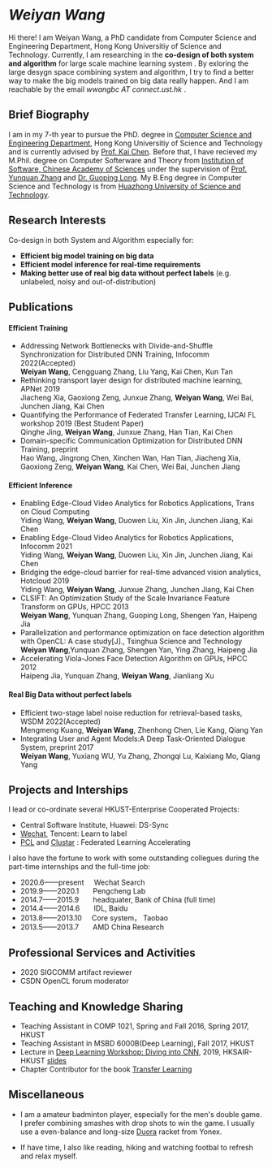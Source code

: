 # _Weiyan Wang_
Hi there! I am Weiyan Wang, a PhD candidate from Computer Science and Engineering Department, Hong Kong Universitiy of Science and Technology. Currently, I am researching in the **co-design of both system and algorithm** for large scale machine learning system . By exloring the large desygn space combining system and algorithm, I try to find a better way to make the big models trained on big data really happen. And I am reachable by the email _wwangbc AT connect.ust.hk_ .

## Brief Biography
I am in my 7-th year to pursue the PhD. degree in [Computer Science and Engineering Department](https://cse.hkust.edu.hk/), Hong Kong Universitiy of Science and Technology and is currently advised by [Prof. Kai Chen](https://cse.hkust.edu.hk/~kaichen/). Before that, I have recieved my M.Phil. degree on Computer Softerware and Theory from [Institution of Software, Chinese Academy of Sciences](http://english.is.cas.cn/) under the supervision of [Prof. Yunquan Zhang](http://people.ucas.edu.cn/~zyq) and [Dr. Guoping Long](http://people.ucas.ac.cn/~0026886). My B.Eng degree in Computer Science and Technology is from [Huazhong University of Science and Technology](http://english.hust.edu.cn/).

## Research Interests
Co-design in both System and Algorithm especially for:
- **Efficient big model training on big data**
- **Efficient model inference for real-time requirements**
- **Making better use of real big data without perfect labels** (e.g. unlabeled, noisy and out-of-distribution)

## Publications

#### Efficient Training
- Addressing Network Bottlenecks with Divide-and-Shuffle Synchronization for Distributed DNN Training, Infocomm 2022(Accepted) \
  **Weiyan Wang**, Cengguang Zhang, Liu Yang, Kai Chen, Kun Tan
- Rethinking transport layer design for distributed machine learning, APNet 2019 \
Jiacheng Xia, Gaoxiong Zeng, Junxue Zhang, **Weiyan Wang**, Wei Bai, Junchen Jiang, Kai Chen
- Quantifying the Performance of Federated Transfer Learning, IJCAI FL workshop 2019 (Best Student Paper) \
  Qinghe Jing, **Weiyan Wang**, Junxue Zhang, Han Tian, Kai Chen
- Domain-specific Communication Optimization for Distributed DNN Training, preprint \
  Hao Wang, Jingrong Chen, Xinchen Wan, Han Tian, Jiacheng Xia, Gaoxiong Zeng, **Weiyan Wang**, Kai Chen, Wei Bai, Junchen Jiang

#### Efficient Inference
- Enabling Edge-Cloud Video Analytics for Robotics Applications, Trans on Cloud Computing \
Yiding Wang, **Weiyan Wang**, Duowen Liu, Xin Jin, Junchen Jiang, Kai Chen
- Enabling Edge-Cloud Video Analytics for Robotics Applications, Infocomm 2021 \
Yiding Wang, **Weiyan Wang**, Duowen Liu, Xin Jin, Junchen Jiang, Kai Chen
- Bridging the edge-cloud barrier for real-time advanced vision analytics, Hotcloud 2019\
Yiding Wang, **Weiyan Wang**, Junxue Zhang, Junchen Jiang, Kai Chen
- CLSIFT: An Optimization Study of the Scale Invariance Feature Transform on GPUs, HPCC 2013 \
**Weiyan Wang**, Yunquan Zhang, Guoping Long, Shengen Yan, Haipeng Jia
- Parallelization and performance optimization on face detection algorithm with OpenCL: A case study[J]., Tsinghua Science and Technology \
**Weiyan Wang**,Yunquan Zhang, Shengen Yan, Ying Zhang, Haipeng Jia
- Accelerating Viola-Jones Face Detection Algorithm on GPUs, HPCC 2012 \
Haipeng Jia, Yunquan Zhang, **Weiyan Wang**, Jianliang Xu

#### Real Big Data without perfect labels
- Efficient two-stage label noise reduction for retrieval-based tasks, WSDM 2022(Accepted) \
Mengmeng Kuang, **Weiyan Wang**, Zhenhong Chen, Lie Kang, Qiang Yan
- Integrating User and Agent Models:A Deep Task-Oriented Dialogue System, preprint 2017 \
**Weiyan Wang**, Yuxiang WU, Yu Zhang, Zhongqi Lu, Kaixiang Mo, Qiang Yang

## Projects and Interships
I lead or co-ordinate several HKUST-Enterprise Cooperated Projects:
- Central Software Institute, Huawei: DS-Sync
- [Wechat](https://www.wechat.com/), Tencent: Learn to label
- [PCL](https://pcl.ac.cn/) and [Clustar](www.clustar.ai) : Federated Learning Accelerating

I also have the fortune to work with some outstanding collegues during the part-time internships and the full-time job:
- 2020.6——present   &nbsp;&nbsp;&nbsp; Wechat Search
- 2019.9——2020.1    &nbsp;&nbsp;&nbsp;&nbsp;&nbsp; Pengcheng Lab
- 2014.7——2015.9	&nbsp;&nbsp;&nbsp;&nbsp;&nbsp; headquater, Bank of China (full time)
- 2014.4——2014.6	&nbsp;&nbsp;&nbsp;&nbsp;&nbsp; IDL, Baidu
- 2013.8——2013.10	&nbsp;&nbsp;&nbsp;&nbsp;Core system， Taobao
- 2013.5——2013.7	&nbsp;&nbsp;&nbsp;&nbsp;&nbsp;&nbsp;AMD China Research

## Professional Services and Activities
- 2020 SIGCOMM artifact reviewer
- CSDN OpenCL forum moderator

## Teaching and Knowledge Sharing
- Teaching Assistant in COMP 1021, Spring and Fall 2016, Spring 2017, HKUST
- Teaching Assistant in MSBD 6000B(Deep Learning), Fall 2017, HKUST
- Lecture in [Deep Learning Workshop: Diving into CNN](https://cse.hkust.edu.hk/BDI/news/news_20190430.html), 2019, HKSAIR-HKUST [slides](https://github.com/weiyan-wang/weiyan-wang.github.io/raw/main/Diving%20into%20CNN.pdf)
- Chapter Contributor for the book [Transfer Learning](https://www.amazon.com/Transfer-Learning-Qiang-Yang/dp/1107016908)
  
## Miscellaneous
- I am a amateur badminton player, especially for the men's double game. I prefer combining smashes with drop shots to win the game. I usually use a even-balance and long-size [Duora](https://www.yonex.com/duora-z-strike-duo-zs) racket from Yonex.

- If have time, I also like reading, hiking and watching footbal to refresh and relax myself. 
